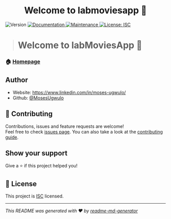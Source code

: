 <h1 align="center">Welcome to labmoviesapp 👋</h1>
<p>
  <img alt="Version" src="https://img.shields.io/badge/version-1.0.0-blue.svg?cacheSeconds=2592000" />
  <a href="https://github.com/MosesUgwulo/labMoviesApp#readme" target="_blank">
    <img alt="Documentation" src="https://img.shields.io/badge/documentation-yes-brightgreen.svg" />
  </a>
  <a href="https://github.com/MosesUgwulo/labMoviesApp/graphs/commit-activity" target="_blank">
    <img alt="Maintenance" src="https://img.shields.io/badge/Maintained%3F-yes-green.svg" />
  </a>
  <a href="https://github.com/MosesUgwulo/labMoviesApp/blob/master/LICENSE" target="_blank">
    <img alt="License: ISC" src="https://img.shields.io/github/license/MosesUgwulo/labmoviesapp" />
  </a>
</p>

> <h1 align=&#34;center&#34;>Welcome to labMoviesApp 👋</h1> <p> </p>

### 🏠 [Homepage](https://github.com/MosesUgwulo/labMoviesApp#readme)

## Author

* Website: https://www.linkedin.com/in/moses-ugwulo/
* Github: [@MosesUgwulo](https://github.com/MosesUgwulo)

## 🤝 Contributing

Contributions, issues and feature requests are welcome!<br />Feel free to check [issues page](https://github.com/MosesUgwulo/labMoviesApp/issues). You can also take a look at the [contributing guide](https://github.com/MosesUgwulo/labMoviesApp/blob/master/CONTRIBUTING.md).

## Show your support

Give a ⭐️ if this project helped you!

## 📝 License

This project is [ISC](https://github.com/MosesUgwulo/labMoviesApp/blob/master/LICENSE) licensed.

***
_This README was generated with ❤️ by [readme-md-generator](https://github.com/kefranabg/readme-md-generator)_